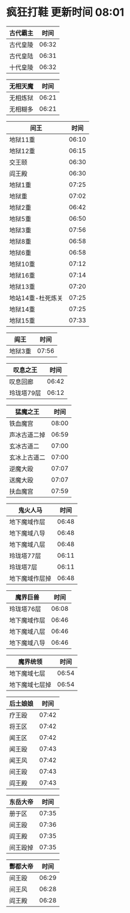 # 疯狂打鞋 更新时间 08:01

| 古代霸主   | 时间    |
|--------|-------|
| 古代皇陵 | 06:32 |
| 古代皇陆 | 06:31 |
| 十代皇陵 | 06:32 |

| 无相天魔   | 时间    |
|--------|-------|
| 无相炼狱 | 06:21 |
| 无相糊多 | 06:21 |

| 间王   | 时间    |
|--------|-------|
| 地狱11重 | 06:10 |
| 地狱12重 | 06:15 |
| 交王颐 | 06:30 |
| 阎王殿 | 06:30 |
| 地狱1重 | 07:25 |
| 地狱重 | 07:02 |
| 地狱2重 | 06:42 |
| 地狱5重 | 06:50 |
| 地狱3重 | 07:56 |
| 地狱8重 | 06:58 |
| 地狱6重 | 06:58 |
| 地狱10重 | 07:12 |
| 地狱16重 | 07:14 |
| 地狱13重 | 07:20 |
| 地站14重-杜死炼关 | 07:25 |
| 地狱14重 | 07:25 |
| 地狱15重 | 07:33 |

| 阎王   | 时间    |
|--------|-------|
| 地狱3重 | 07:56 |

| 叹息之王   | 时间    |
|--------|-------|
| 叹息回廊 | 06:42 |
| 玲珑塔79层 | 06:12 |

| 猛魔之王   | 时间    |
|--------|-------|
| 铁血魔宫 | 08:00 |
| 声冰古道二掉 | 06:59 |
| 玄冰古道二 | 07:00 |
| 玄冰上古道二 | 07:00 |
| 逆魔大殴 | 07:07 |
| 送魔大殴 | 07:07 |
| 扶血魔宫 | 07:59 |

| 鬼火人马   | 时间    |
|--------|-------|
| 地下魔域作层 | 06:48 |
| 地下魔域八导 | 06:48 |
| 地下魔域八层 | 06:48 |
| 玲珑塔77层 | 06:11 |
| 玲珑塔7层 | 06:11 |
| 地下魔域作层掉 | 06:48 |

| 魔界巨兽   | 时间    |
|--------|-------|
| 玲珑塔76层 | 06:08 |
| 地下魔域作层 | 06:46 |
| 地下魔域八层 | 06:46 |
| 地下魔域八导 | 06:46 |

| 魔界统领   | 时间    |
|--------|-------|
| 地下魔域七层 | 06:54 |
| 地下魔域七层掉 | 06:54 |

| 后土娘娘   | 时间    |
|--------|-------|
| 疗王殴 | 07:42 |
| 将王区 | 07:42 |
| 闻王区 | 07:42 |
| 闻王殴 | 07:43 |
| 闻王风 | 07:42 |
| 间王殴 | 07:43 |
| 阎王殿 | 07:43 |

| 东岳大帝   | 时间    |
|--------|-------|
| 册于区 | 07:35 |
| 间王殴 | 07:36 |
| 阎王殿 | 07:35 |
| 间王殴掉 | 07:35 |

| 酆都大帝   | 时间    |
|--------|-------|
| 间王殴 | 06:29 |
| 间王风 | 06:28 |
| 阎王殿 | 06:28 |